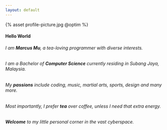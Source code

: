 ```yaml
---
layout: default
---
```


<div class="introduction" markdown="1">

{% asset profile-picture.jpg @optim %}

#### **Hello World**

###### I am **Marcus Mu**, a tea-loving programmer with diverse interests.

###### I am a Bachelor of **Computer Science** currently residing in Subang Jaya, Malaysia.

###### My **passions** include coding, music, martial arts, sports, design and many more.

###### Most importantly, I prefer **tea** over coffee, unless I need that extra energy.

###### **Welcome** to my little personal corner in the vast cyberspace.

</div>
